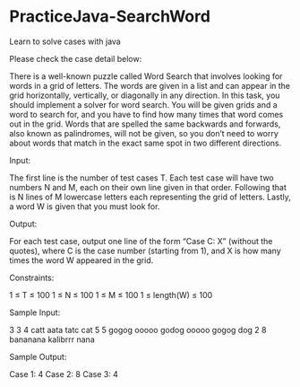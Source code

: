 # PracticeJava-SearchWord
Learn to solve cases with java

Please check the case detail below:

There is a well-known puzzle called Word Search that involves looking for words in a grid of letters. The words are given in a list and can appear in the grid horizontally, vertically, or diagonally in any direction. In this task, you should implement a solver for word search. You will be given grids and a word to search for, and you have to find how many times that word comes out in the grid. Words that are spelled the same backwards and forwards, also known as palindromes, will not be given, so you don’t need to worry about words that match in the exact same spot in two different directions.

Input:

The first line is the number of test cases T. Each test case will have two numbers N and M, each on their own line given in that order. Following that is N lines of M lowercase letters each representing the grid of letters. Lastly, a word W is given that you must look for.

Output:

For each test case, output one line of the form “Case C: X” (without the quotes), where C is the case number (starting from 1), and X is how many times the word W appeared in the grid.

Constraints:

1 ≤ T ≤ 100
1 ≤ N ≤ 100
1 ≤ M ≤ 100
1 ≤ length(W) ≤ 100

Sample Input:

3
3
4
catt
aata
tatc
cat
5
5
gogog
ooooo
godog
ooooo
gogog
dog
2
8
bananana
kalibrrr
nana


Sample Output:

Case 1: 4
Case 2: 8
Case 3: 4

